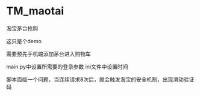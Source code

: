 # TM_maotai
淘宝茅台抢购

这只是个demo

需要预先手机端添加茅台进入购物车

main.py中设置所需要的登录参数
ini文件中设置时间

脚本面临一个问题，当连续请求8次后，就会触发淘宝的安全机制，出现滑动验证码


